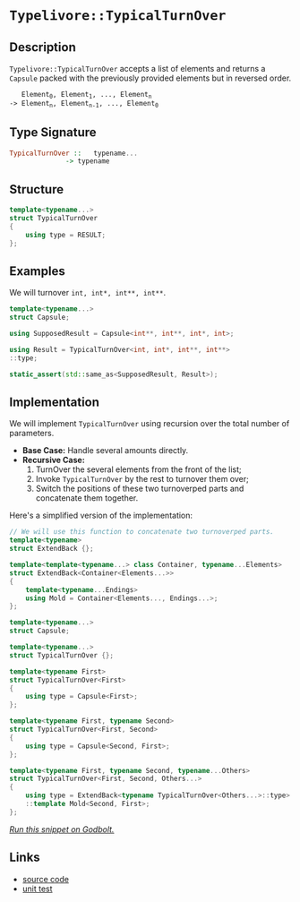<!-- Copyright 2024 Feng Mofan
SPDX-License-Identifier: Apache-2.0 -->

# `Typelivore::TypicalTurnOver`

## Description

`Typelivore::TypicalTurnOver` accepts a list of elements and returns a `Capsule` packed with the previously provided elements but in reversed order.

<pre><code>   Element<sub>0</sub>, Element<sub>1</sub>, ..., Element<sub>n</sub>
-> Element<sub>n</sub>, Element<sub>n-1</sub>, ..., Element<sub>0</sub></code></pre>

## Type Signature

```Haskell
TypicalTurnOver ::   typename...
              -> typename
```

## Structure

```C++
template<typename...>
struct TypicalTurnOver
{
    using type = RESULT;
};
```

## Examples

We will turnover `int, int*, int**, int**`.

```C++
template<typename...>
struct Capsule;

using SupposedResult = Capsule<int**, int**, int*, int>;

using Result = TypicalTurnOver<int, int*, int**, int**>
::type;

static_assert(std::same_as<SupposedResult, Result>);
```

## Implementation

We will implement `TypicalTurnOver` using recursion over the total number of parameters.

- **Base Case:** Handle several amounts directly.
- **Recursive Case:**
  1. TurnOver the several elements from the front of the list;
  2. Invoke `TypicalTurnOver` by the rest to turnover them over;
  3. Switch the positions of these two turnoverped parts and concatenate them together.

Here's a simplified version of the implementation:

```C++
// We will use this function to concatenate two turnoverped parts.
template<typename>
struct ExtendBack {};

template<template<typename...> class Container, typename...Elements>
struct ExtendBack<Container<Elements...>>
{
    template<typename...Endings>
    using Mold = Container<Elements..., Endings...>;
};

template<typename...>
struct Capsule;

template<typename...>
struct TypicalTurnOver {};

template<typename First>
struct TypicalTurnOver<First>
{
    using type = Capsule<First>;
};

template<typename First, typename Second>
struct TypicalTurnOver<First, Second>
{
    using type = Capsule<Second, First>;
};

template<typename First, typename Second, typename...Others>
struct TypicalTurnOver<First, Second, Others...>
{
    using type = ExtendBack<typename TypicalTurnOver<Others...>::type>
    ::template Mold<Second, First>;
};
```

[*Run this snippet on Godbolt.*](https://godbolt.org/#z:OYLghAFBqd5QCxAYwPYBMCmBRdBLAF1QCcAaPECAMzwBtMA7AQwFtMQByARg9KtQYEAysib0QXACx8BBAKoBnTAAUAHpwAMvAFYTStJg1DIApACYAQuYukl9ZATwDKjdAGFUtAK4sGe1wAyeAyYAHI%2BAEaYxCAAbKQADqgKhE4MHt6%2BekkpjgJBIeEsUTHxdpgOaUIETMQEGT5%2BXLaY9nkM1bUEBWGR0XG2NXUNWc0KQ93BvcX9sQCUtqhexMjsHOYAzMHI3lgA1CYbbl6OtIQAnofYJhoAgje3APSPewDqmHsA7nS0e15KewICDwCj2VC8DEqAkBqD2aEhTAIjERHwIn1hVDOCQSmHQewSXQUADoHkiWAkDEjDm4COcccw2FcHuNiF4HHtsKokQx0BYmMgANYHADsVmFABFDlY7qTMOTKZhqWSKSilXTkWwiVqrnCDApQR5BEwpmRAeqGZgtUTsPQ2IIFEy7iy2QQOVzXHzBdTDTUTdSbXLGARidqNtcww8TKKHntY4C5SqqUdafTWJatdgecFgA6I3c438UkY9gBZTx4w7ivY%2B40hYj%2B21BkNE0gcrNGZtMjbS%2B4SqWRu7KhVq1Oa0PXJ0EVnstxMBIKLz0fsywcJ4fJ81pq2O27O9kAFTpeFEtAAYliRWLJd2B7ch6qN6OPqe8MRxju967Dwlj2Jz3gEmpF83wIHcox7At/mzM0cQODYq1nedF0VI5gPfCMbxlPtMPuVd5QfGlNzYPY0IIVsUw1D4hAqAR0A/KcXT2b9fzPLEgNfcZW2o%2BE6LzXsILjKDiwouCELnBclyObjaNbUiux7KNrwUvDExQwinxIjiyJgyi9mknlyKI9MiQAeSBaJcwnXcGIPI8T3/QDUK0riaIMvYzIQCztz48CY0EotgB00S3W5Xl%2BQFEddOY%2By2KODyvPHEAQAoncCyS%2B8kVLctqX09BZK0%2BTI2w5SngAKnKirKseB5Hgq/dsCEfcKuqu5asq9qWtw%2B4zC2SFdg%2BakTjoC4wJU9d1Mo7yrM/atxOQ5cuqEwKhC8bFklxAAlTAJNdStZqQyS3GCAhytbY7Tr2c6zsEQqV1uJa9i2nbguiv9YqOwRrpOr6LvO0qd3S9UFuZGpHGQAB9Jh9WiAgIHGdAkoUNNIdzNwVrWpR0CexdtOx2hQLDOYpQ4BZaE4ABWXg/G4XhUE4NxrGsPYFCWFYBp6nhSAITQSYWAUQHJswiWFMxJAADjF8mNAATkFjRYjFjZ9E4SReBYCQNA0Uhqa0Ug6Y4XgFBALXuY4LQFjgWAYEQEAlgIBITnISg0HJOholCNNOFUMXYgAWliSQ9mAZBkD2KQiTMXhcUIEg8AR5p%2BEEEQxHYKQZEERQVHUM2dD0T5iDnTgeFJimqZ5vXOBMk4HddVAqD2b2/YDoOQ7DyQI72CAPFd%2BhiAODm5l4U3zdICAkBdn9e6diAJ7dmJgCkMw%2BDoJE30oCJy4iYJanOIveC35hiHOEyIm0CpTc5l27QIEyGFoXec9ILAIi8YBZ1oWgjZpp%2B5UMYBxEfvgYg588AADdtrl0wKoCoJw1ic2Oq0cuZwIgFyPh4LA5cpx4HVt/cBxAIjrXFL/IwZwjA8wWJiJgOYABqeBMCfBMvSPe6dhAnlTtIRO8glBqHLroZoBgyGmEsNYfQeAIhG0gAsVACR2hf19vDSsQirCWDMLrVAeDiBxwgZIlobQ0guB5CMJopBAhTCKCUbIyRUgCCMZY3IaQejmP6GMVoICBCdGGJ4RoehyhQg6BMRxfQYhjAmLYkJXRAkzGCQsFmyxVgSBLhwSm2ty76wbj7f2gdg6h3DmYTuuAY5902FwQeXNyELE8kwLAMQIB8xAJIDYRJpYbGFJIDQkhRaxE1uTWI0tlYcFVqQdWGwuBEliFwBW0sxYTPJpILg5NmnxB1rTTghtjZlJzhba2Y9bbV0dhQGeqAe7u09hwWoLBQHCl9kwXUf8w7SyJKM3W0ciCaPjiw5O4g06cMzjwx%2Bugl750LjTRJyTlkVw4FXe2Jw9h1z2Ocy51zbnFi4A8p5ndu6T2iP3DYZhSnDxJqPceRysVkAObPXuIAEVXJ2H/VFXAtY0HxhZdem9t5H2YQfHeJ8z4OGYVfIMt977l2fq/d%2Bn9mFYBYH/ABusgEgPAV/Z50DkCwOYQgsmj9kGoPOOgtYussE4M5ngghSgiHSpIdmchfADA0LoQwph39OGfPYSw352ddYAv0H/FAjNLCiPEfAKRMi0hyIUfBJR1hVG0w0VoiRtTdFuL8BAVwYSTE8kiRY5oORrHpC8aMRIVj2iZucYmvxHj6j5uMb49oFaS3BMGF0NN4wIlmKCQkxYcTU6grLo/NJ1KkW0pRWiokGh8n4FeTikpQ9ymkEqdUygiTBnDIee04UCzhTCg2B0yQAdmjgv1msk21rLY2ztjXaeFKTlsE4Oc5uLAFCgNDqA1FRIFTjCjhO2O7znVsIkBw2Q7reEgCVkChIe8e0pL7ZXPZtd653sDg%2Bp9ewX0PPfa6LuJK544o2Pik9xLjlkudlhylT7sTg1Q%2BDdDkNiAsADsvZla8IAb0flyjl382PH1PufflRzr5CofnKzAL835iAld/KVMr9W8HlZURVkCVVqu/hqpBYidV6swZoo1vATWEOIf/K1mybVUIULQ%2BhjDGDMN/Snf9bruEetzkrARxg/U2GQfG4NsjOCPHhr64RKi1GxqwB5st7QDHuCrf4DNbaol2NzWmnNxaYtZtC1UUJkWXF6PcQE5LpaW2eMyNWnLhR20lM7WzDtmqwWpM4PC2j97H3Ptfeh8dhSp14c2RUzAVT%2BgJs1cukAZgHkbA2OTKWczNYjeFArKDajVm2HWQSuYdTJDCgjuurgUhpZruaVwYU/SNi9rmwbDZ5tEmR1mysk7S2Fh4JSM4SQQA%3D%3D)

## Links

- [source code](../../../../conceptrodon/descend/typelivore/turn_over.hpp)
- [unit test](../../../../tests/unit/typelivore/typical_turn_over.test.hpp)
